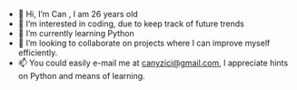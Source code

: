 - 👋 Hi, I’m Can , I am 26 years old
- 👀 I’m interested in coding, due to keep track of future trends
- 🌱 I’m currently learning Python 
- 💞️ I’m looking to collaborate on projects where I can improve myself efficiently.
- 📫 You could easily e-mail me at canyzici@gmail.com, I appreciate hints on Python and means of learning.

<!---
Canyzci/Canyzci is a ✨ special ✨ repository because its `README.md` (this file) appears on your GitHub profile.
You can click the Preview link to take a look at your changes.
--->

